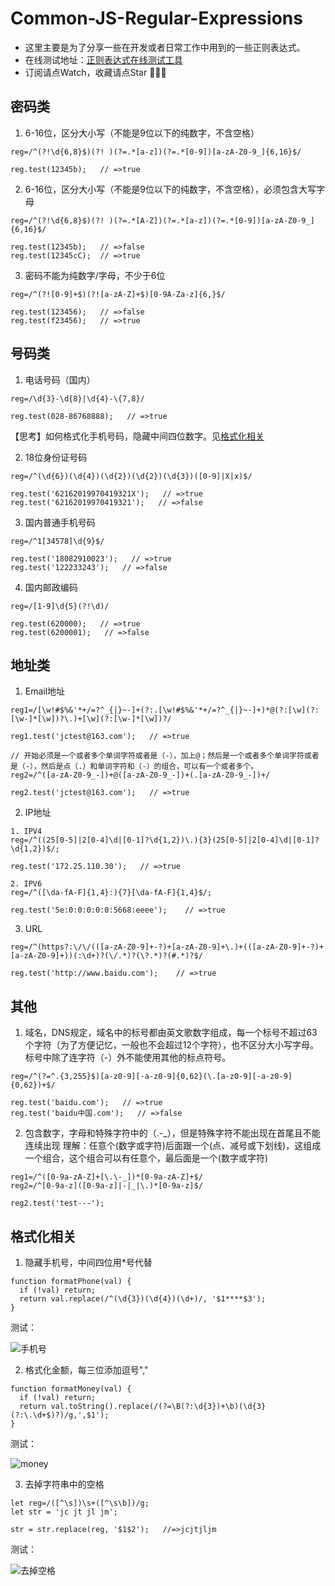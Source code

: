 # Common-JS-Regular-Expressions
- 这里主要是为了分享一些在开发或者日常工作中用到的一些正则表达式。
- 在线测试地址：[正则表达式在线测试工具](https://c.runoob.com/front-end/854)
- 订阅请点Watch，收藏请点Star 👋👋👋

## 密码类
1. 6-16位，区分大小写（不能是9位以下的纯数字，不含空格）
```
reg=/^(?!\d{6,8}$)(?! )(?=.*[a-z])(?=.*[0-9])[a-zA-Z0-9_]{6,16}$/

reg.test(12345b);   // =>true
```

2. 6-16位，区分大小写（不能是9位以下的纯数字，不含空格），必须包含大写字母
```
reg=/^(?!\d{6,8}$)(?! )(?=.*[A-Z])(?=.*[a-z])(?=.*[0-9])[a-zA-Z0-9_]{6,16}$/

reg.test(12345b);   // =>false
reg.test(12345cC);  // =>true
```

3. 密码不能为纯数字/字母，不少于6位
```
reg=/^(?![0-9]+$)(?![a-zA-Z]+$)[0-9A-Za-z]{6,}$/

reg.test(123456);   // =>false
reg.test(f23456);   // =>true
```

## 号码类
1. 电话号码（国内）
```
reg=/\d{3}-\d{8}|\d{4}-\{7,8}/

reg.test(028-86768888);   // =>true
```
【思考】如何格式化手机号码，隐藏中间四位数字。见[格式化相关](#格式化相关)

2. 18位身份证号码
```
reg=/^(\d{6})(\d{4})(\d{2})(\d{2})(\d{3})([0-9]|X|x)$/

reg.test('62162019970419321X');   // =>true
reg.test('62162019970419321');   // =>false
```

3. 国内普通手机号码
```
reg=/^1[34578]\d{9}$/

reg.test('18082910023');   // =>true
reg.test('122233243');   // =>false
```

4. 国内邮政编码
```
reg=/[1-9]\d{5}(?!\d)/

reg.test(620000);   // =>true
reg.test(6200001);   // =>false
```

## 地址类

1. Email地址
```
reg1=/[\w!#$%&'*+/=?^_{|}~-]+(?:.[\w!#$%&'*+/=?^_{|}~-]+)*@(?:[\w](?:[\w-]*[\w])?\.)+[\w](?:[\w-]*[\w])?/

reg1.test('jctest@163.com');   // =>true

// 开始必须是一个或者多个单词字符或者是（-），加上@；然后是一个或者多个单词字符或者是（-），然后是点（.）和单词字符和（-）的组合，可以有一个或者多个。
reg2=/^([a-zA-Z0-9_-])+@([a-zA-Z0-9_-])+(.[a-zA-Z0-9_-])+/

reg2.test('jctest@163.com');   // =>true
```

2. IP地址
```
1. IPV4
reg=/^((25[0-5]|2[0-4]\d|[0-1]?\d{1,2})\.){3}(25[0-5]|2[0-4]\d|[0-1]?\d{1,2})$/;

reg.test('172.25.110.30');   // =>true

2. IPV6
reg=/^([\da-fA-F]{1,4}:){7}[\da-fA-F]{1,4}$/;

reg.test('5e:0:0:0:0:0:5668:eeee');    // =>true
```

3. URL
```
reg=/^(https?:\/\/(([a-zA-Z0-9]+-?)+[a-zA-Z0-9]+\.)+(([a-zA-Z0-9]+-?)+[a-zA-Z0-9]+))(:\d+)?(\/.*)?(\?.*)?(#.*)?$/

reg.test('http://www.baidu.com');    // =>true
```

## 其他
1. 域名，DNS规定，域名中的标号都由英文歌数字组成，每一个标号不超过63个字符（为了方便记忆，一般也不会超过12个字符），也不区分大小写字母。标号中除了连字符（-）外不能使用其他的标点符号。
```
reg=/^(?=^.{3,255}$)[a-z0-9][-a-z0-9]{0,62}(\.[a-z0-9][-a-z0-9]{0,62})+$/

reg.test('baidu.com');   // =>true
reg.test('baidu中国.com');   // =>false
```

2. 包含数字，字母和特殊字符中的（.-_），但是特殊字符不能出现在首尾且不能连续出现
理解：任意个(数字或字符)后面跟一个(点、减号或下划线)，这组成一个组合，这个组合可以有任意个，最后面是一个(数字或字符)
```
reg1=/^([0-9a-zA-Z]+[\.\-_])*[0-9a-zA-Z]+$/
reg2=/^[0-9a-z]([0-9a-z]|-|_|\.)*[0-9a-z]$/

reg2.test('test---');   
```



## 格式化相关

1. 隐藏手机号，中间四位用*号代替
```
function formatPhone(val) {
  if (!val) return;
  return val.replace(/^(\d{3})(\d{4})(\d+)/, '$1****$3');
}
```

测试：

![手机号](https://user-images.githubusercontent.com/10249805/109583433-de21aa80-7b3a-11eb-98dd-c8b09c2f6f74.png)

2. 格式化金额，每三位添加逗号","

```
function formatMoney(val) {
  if (!val) return;
  return val.toString().replace(/(?=\B(?:\d{3})+\b)(\d{3}(?:\.\d+$)?)/g,',$1');
}
```
测试：

![money](https://user-images.githubusercontent.com/10249805/109586683-a7e72980-7b40-11eb-8bd6-f102b7771dea.png)

3. 去掉字符串中的空格

```
let reg=/([^\s])\s+([^\s\b])/g;
let str = 'jc jt jl jm';

str = str.replace(reg, '$1$2');   //=>jcjtjljm
```
测试：

![去掉空格](https://user-images.githubusercontent.com/10249805/109587076-673be000-7b41-11eb-8f9f-e335019cccbd.png)


